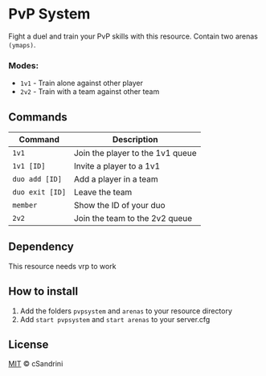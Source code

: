 # PvP System
Fight a duel and train your PvP skills with this resource. Contain two arenas `(ymaps)`.

### Modes:
- `1v1` - Train alone against other player
- `2v2` - Train with a team against other team

## Commands

| Command | Description |
| ------- | ----------- |
| `1v1` | Join the player to the 1v1 queue |
| `1v1 [ID]` | Invite a player to a 1v1 |
| `duo add [ID]` | Add a player in a team |
| `duo exit [ID]` | Leave the team |
| `member` | Show the ID of your duo |
| `2v2` | Join the team to the 2v2 queue |

## Dependency
This resource needs vrp to work

## How to install
1. Add the folders `pvpsystem` and `arenas` to your resource directory
2. Add `start pvpsystem` and `start arenas` to your server.cfg

## License
[MIT](LICENSE) © cSandrini
